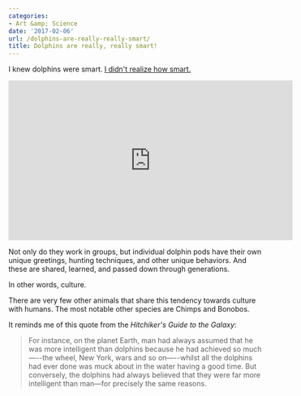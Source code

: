 ```yaml
---
categories:
- Art &amp; Science
date: '2017-02-06'
url: /dolphins-are-really-really-smart/
title: Dolphins are really, really smart!
---
```


I knew dolphins were smart. [I didn't realize how smart.](https://www.youtube.com/watch?v=05PpTqtGhGU)

<iframe width="560" height="315" src="https://www.youtube.com/embed/05PpTqtGhGU?rel=0" frameborder="0" allowfullscreen></iframe>

Not only do they work in groups, but individual dolphin pods have their own unique greetings, hunting techniques, and other unique behaviors. And these are shared, learned, and passed down through generations.

In other words, culture.

There are very few other animals that share this tendency towards culture with humans. The most notable other species are Chimps and Bonobos.

It reminds me of this quote from the *Hitchiker's Guide to the Galaxy*:

> For instance, on the planet Earth, man had always assumed that he was more intelligent than dolphins because he had achieved so much—--the wheel, New York, wars and so on—--whilst all the dolphins had ever done was muck about in the water having a good time. But conversely, the dolphins had always believed that they were far more intelligent than man—for precisely the same reasons.